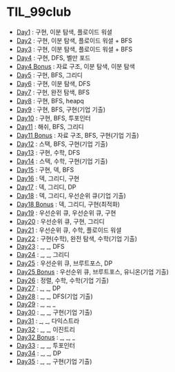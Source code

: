 # TIL_99club

* [Day1](./Day1.md) : 구현, 이분 탐색, 플로이드 워셜
* [Day2](./Day2.md) : 구현, 이분 탐색, 플로이드 워셜 + BFS
* [Day3](./Day3.md) : 구현, 이분 탐색, 플로이드 워셜 + BFS
* [Day4](./Day4.md) : 구현, DFS, 벨만 포드
* [Day4 Bonus](./Day4_Bonus.md) : 자료 구조, 이분 탐색, 이분 탐색
* [Day5](./Day5.md) : 구현, BFS, 그리디
* [Day6](./Day6.md) : 구현, 이분 탐색, DFS
* [Day7](./Day7.md) : 구현, 완전 탐색, BFS
* [Day8](./Day8.md) : 구현, BFS, heapq
* [Day9](./Day9.md) : 구현, BFS, 구현(기업 기출)
* [Day10](./Day10.md) : 구현, BFS, 투포인터
* [Day11](./Day11.md) : 해쉬, BFS, 그리디
* [Day11 Bonus](./Day11_Bonus.md) : 자료 구조, BFS, 구현(기업 기출)
* [Day12](./Day12.md) : 스택, BFS, 구현(기업 기출)
* [Day13](./Day13.md) : 구현, 수학, DFS
* [Day14](./Day14.md) : 스택, 수학, 구현(기업 기출)
* [Day15](./Day15.md) : 구현, 덱, BFS
* [Day16](./Day16.md) : 덱, 그리디, 구현
* [Day17](./Day17.md) : 덱, 그리디, DP
* [Day18](./Day18.md) : 덱, 그리디, 우선순위 큐(기업 기출)
* [Day18 Bonus](./Day18_Bonus.md) : 덱, 그리디, 구현(최적화)
* [Day19](./Day19.md) : 우선순위 큐, 우선순위 큐, 구현
* [Day20](./Day20.md) : 우선순위 큐, 구현, 그리디
* [Day21](./Day21.md) : 우선순위 큐, 수학, 플로이드 워셜
* [Day22](./Day22.md) : 구현(수학), 완전 탐색, 수학(기업 기출)
* [Day23](./Day23.md) : _, _, DFS
* [Day24](./Day24.md) : _, _, 그리디
* [Day25](./Day25.md) : 우선순위 큐, 브루트포스, DP
* [Day25 Bonus](./Day25_Bonus.md) : 우선순위 큐, 브루트포스, 유니온(기업 기출)
* [Day26](./Day26.md) : 정렬, 수학, 수학(기업 기출)
* [Day27](./Day27.md) : _, _, DP
* [Day28](./Day28.md) : _, _, DFS(기업 기출)
* [Day29](./Day29.md) : _, _, _
* [Day30](./Day30.md) : _, _, 구현(기업 기출)
* [Day31](./Day31.md) : _, _, 다익스트라
* [Day32](./Day32.md) : _, _, 이진트리
* [Day32 Bonus](./Day32_Bonus.md) : _, _, _
* [Day33](./Day33.md) : _, _, 투포인터
* [Day34](./Day34.md) : _, _, DP
* [Day35](./Day35.md) : _, _, 구현(기업 기출)